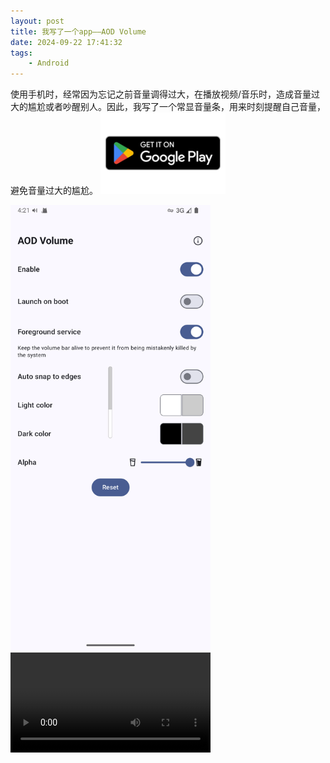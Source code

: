 ```yaml
---
layout: post
title: 我写了一个app——AOD Volume
date: 2024-09-22 17:41:32
tags:
    - Android
---
```


使用手机时，经常因为忘记之前音量调得过大，在播放视频/音乐时，造成音量过大的尴尬或者吵醒别人。因此，我写了一个常显音量条，用来时刻提醒自己音量，避免音量过大的尴尬。
<a href="https://play.google.com/store/apps/details?id=com.github.boybeak.aodvolumebar" target="_blank">
<img src="/assets/images/googleplay-badge.webp" width="200">
</a>

<img src="/assets/images/aod-volume.png" alt="aod-volume" width="320">

<video width="320" controls autoplay>
  <source src="/assets/videos/aod-volume-fg-service.webm" type="video/webm">
  您的浏览器不支持 video 标签。
</video>